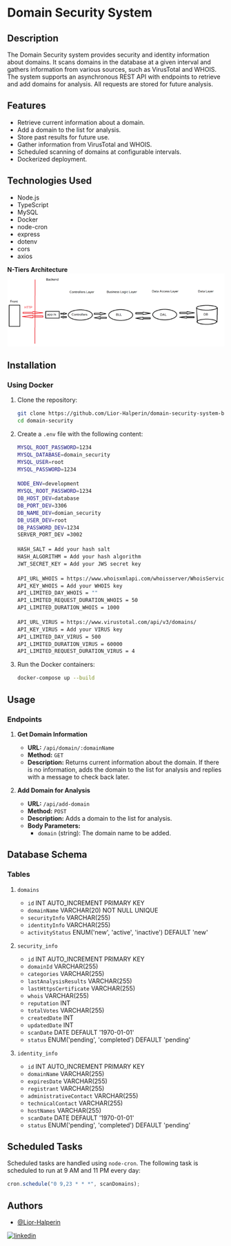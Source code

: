 # Domain Security System

## Description

The Domain Security system provides security and identity information about domains. It scans domains in the database at a given interval and gathers information from various sources, such as VirusTotal and WHOIS. The system supports an asynchronous REST API with endpoints to retrieve and add domains for analysis. All requests are stored for future analysis.

## Features

- Retrieve current information about a domain.
- Add a domain to the list for analysis.
- Store past results for future use.
- Gather information from VirusTotal and WHOIS.
- Scheduled scanning of domains at configurable intervals.
- Dockerized deployment.

## Technologies Used

- Node.js
- TypeScript
- MySQL
- Docker
- node-cron
- express
- dotenv
- cors
- axios

**N-Tiers Architecture** 
![N-Tiers-Architecture](/src/1-assets/n-triers-architecture.png)

## Installation

### Using Docker

1. Clone the repository:

    ```sh
    git clone https://github.com/Lior-Halperin/domain-security-system-backend.git
    cd domain-security
    ```

2. Create a `.env` file with the following content:

    ```sh
    MYSQL_ROOT_PASSWORD=1234
    MYSQL_DATABASE=domain_security
    MYSQL_USER=root
    MYSQL_PASSWORD=1234

    NODE_ENV=development
    MYSQL_ROOT_PASSWORD=1234
    DB_HOST_DEV=database
    DB_PORT_DEV=3306
    DB_NAME_DEV=domian_security
    DB_USER_DEV=root
    DB_PASSWORD_DEV=1234
    SERVER_PORT_DEV =3002

    HASH_SALT = Add your hash salt
    HASH_ALGORITHM = Add your hash algorithm 
    JWT_SECRET_KEY = Add your JWS secret key

    API_URL_WHOIS = https://www.whoisxmlapi.com/whoisserver/WhoisService
    API_KEY_WHOIS = Add your WHOIS key
    API_LIMITED_DAY_WHOIS = ""
    API_LIMITED_REQUEST_DURATION_WHOIS = 50
    API_LIMITED_DURATION_WHOIS = 1000

    API_URL_VIRUS = https://www.virustotal.com/api/v3/domains/
    API_KEY_VIRUS = Add your VIRUS key
    API_LIMITED_DAY_VIRUS = 500
    API_LIMITED_DURATION_VIRUS = 60000
    API_LIMITED_REQUEST_DURATION_VIRUS = 4
    ```

3. Run the Docker containers:

    ```sh
    docker-compose up --build
    ```

## Usage

### Endpoints

1. **Get Domain Information**

    - **URL:** `/api/domain/:domainName`
    - **Method:** `GET`
    - **Description:** Returns current information about the domain. If there is no information, adds the domain to the list for analysis and replies with a message to check back later.

2. **Add Domain for Analysis**

    - **URL:** `/api/add-domain`
    - **Method:** `POST`
    - **Description:** Adds a domain to the list for analysis.
    - **Body Parameters:**
        - `domain` (string): The domain name to be added.

## Database Schema

### Tables

1. `domains`
    - `id` INT AUTO_INCREMENT PRIMARY KEY
    - `domainName` VARCHAR(20) NOT NULL UNIQUE
    - `securityInfo` VARCHAR(255)
    - `identityInfo` VARCHAR(255)
    - `activityStatus` ENUM('new', 'active', 'inactive') DEFAULT 'new'

2. `security_info`
    - `id` INT AUTO_INCREMENT PRIMARY KEY
    - `domainId` VARCHAR(255)
    - `categories` VARCHAR(255)
    - `lastAnalysisResults` VARCHAR(255)
    - `lastHttpsCertificate` VARCHAR(255)
    - `whois` VARCHAR(255)
    - `reputation` INT
    - `totalVotes` VARCHAR(255)
    - `createdDate` INT
    - `updatedDate` INT
    - `scanDate` DATE DEFAULT '1970-01-01'
    - `status` ENUM('pending', 'completed') DEFAULT 'pending'

3. `identity_info`
    - `id` INT AUTO_INCREMENT PRIMARY KEY
    - `domainName` VARCHAR(255)
    - `expiresDate` VARCHAR(255)
    - `registrant` VARCHAR(255)
    - `administrativeContact` VARCHAR(255)
    - `technicalContact` VARCHAR(255)
    - `hostNames` VARCHAR(255)
    - `scanDate` DATE DEFAULT '1970-01-01'
    - `status` ENUM('pending', 'completed') DEFAULT 'pending'

## Scheduled Tasks

Scheduled tasks are handled using `node-cron`. The following task is scheduled to run at 9 AM and 11 PM every day:

```js
cron.schedule("0 9,23 * * *", scanDomains);
```

## Authors

- [@Lior-Halperin](https://www.github.com/Lior-Halperin)

[![linkedin](https://img.shields.io/badge/linkedin-0A66C2?style=for-the-badge&logo=linkedin&logoColor=white)](https://www.linkedin.com/in/lior-halperin-25a90b219/)